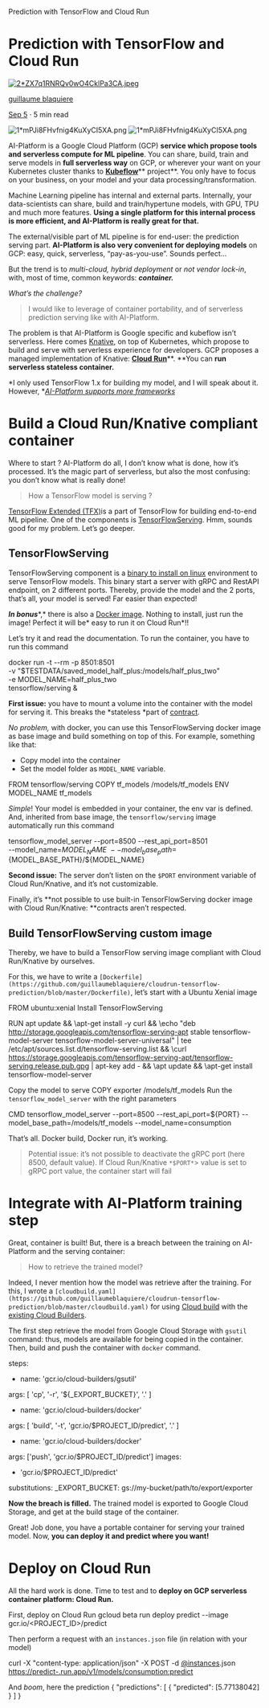 Prediction with TensorFlow and Cloud Run

# Prediction with TensorFlow and Cloud Run

[![2*ZX7q1RNRQv0wO4CklPa3CA.jpeg](../_resources/ae8cbbde0ede21905b84fc96a8d66110.jpg)](https://medium.com/@guillaume.blaquiere?source=post_page-----669c1c73ebd1----------------------)

[guillaume blaquiere](https://medium.com/@guillaume.blaquiere?source=post_page-----669c1c73ebd1----------------------)

[Sep 5](https://medium.com/google-cloud/portable-prediction-with-tensorflow-and-cloud-run-669c1c73ebd1?source=post_page-----669c1c73ebd1----------------------) · 5 min read

![1*mPJi8FHvfnig4KuXyCI5XA.png](../_resources/09c8bd6f49a14caa6fa1f781358d5d0d.png)
![1*mPJi8FHvfnig4KuXyCI5XA.png](../_resources/bcb5041acdc4a71aff8d07381af66916.png)

AI-Platform is a Google Cloud Platform (GCP) **service which propose tools and serverless compute for ML pipeline**. You can share, build, train and serve models in **full serverless way** on GCP, or wherever your want on your Kubernetes cluster thanks to [**Kubeflow**](https://github.com/kubeflow/kubeflow)** project**. You only have to focus on your business, on your model and your data processing/transformation.

Machine Learning pipeline has internal and external parts. Internally, your data-scientists can share, build and train/hypertune models, with GPU, TPU and much more features. **Using a single platform for this internal process is more efficient, and AI-Platform is really great for that.**

The external/visible part of ML pipeline is for end-user: the prediction serving part. **AI-Platform is also very convenient for deploying models** on GCP: easy, quick, serverless, “pay-as-you-use”. Sounds perfect…

But the trend is to *multi-cloud, hybrid*  *deployment* or *not vendor lock-in*, with, most of time, common keywords: ***container.***

*What’s the challenge?*

> I would like to leverage of container portability, and of serverless prediction serving like with AI-Platform.

The problem is that AI-Platform is Google specific and kubeflow isn’t serverless. Here comes [Knative](https://knative.dev/), on top of Kubernetes, which propose to build and serve with serverless experience for developers. GCP proposes a managed implementation of Knative: [**Cloud Run**](https://cloud.google.com/run/)**. **You can **run serverless stateless container.**

*I only used TensorFlow 1.x for building my model, and I will speak about it. However, *[*AI-Platform supports more frameworks*](https://cloud.google.com/deep-learning-vm/)

# Build a Cloud Run/Knative compliant container

Where to start ? AI-Platform do all, I don’t know what is done, how it’s processed. It’s the magic part of serverless, but also the most confusing: you don’t know what is really done!

> How a TensorFlow model is serving ?

[TensorFlow Extended (TFX)](https://www.tensorflow.org/tfx)is a part of TensorFlow for building end-to-end ML pipeline. One of the components is [TensorFlowServing](https://www.tensorflow.org/tfx/guide/serving). Hmm, sounds good for my problem. Let’s go deeper.

## TensorFlowServing

TensorFlowServing component is a [binary to install on linux](https://www.tensorflow.org/tfx/serving/setup) environment to serve TensorFlow models. This binary start a server with gRPC and RestAPI endpoint, on 2 different ports. Thereby, provide the model and the 2 ports, that’s all, your model is served! Far easier than expected!

***In bonus****,* there is also a [Docker image](https://www.tensorflow.org/tfx/serving/docker). Nothing to install, just run the image! Perfect it will be* easy to run it on Cloud Run*!!

Let’s try it and read the documentation. To run the container, you have to run this command

docker run -t --rm -p 8501:8501 \
-v "$TESTDATA/saved_model_half_plus:/models/half_plus_two" \
-e MODEL_NAME=half_plus_two \
tensorflow/serving &

**First issue:** you have to mount a volume into the container with the model for serving it. This breaks the *stateless *part of [contract](https://cloud.google.com/run/docs/reference/container-contract).

*No problem,* with docker, you can use this TensorFlowServing docker image as base image and build something on top of this. For example, something like that:

- Copy model into the container
- Set the model folder as `MODEL_NAME` variable.

FROM tensorflow/serving
COPY tf_models /models/tf_models
ENV MODEL_NAME tf_models

*Simple*! Your model is embedded in your container, the env var is defined. And, inherited from base image, the `tensorflow/serving` image automatically run this command

tensorflow_model_server --port=8500 --rest_api_port=8501 \
--model_name=${MODEL_NAME} \
--model_base_path=${MODEL_BASE_PATH}/${MODEL_NAME}

**Second issue:** The server don’t listen on the `$PORT` environment variable of Cloud Run/Knative, and it’s not customizable.

Finally, it’s **not possible to use built-in TensorFlowServing docker image with Cloud Run/Knative: **contracts aren’t respected.

## Build TensorFlowServing custom image

Thereby, we have to build a TensorFlow serving image compliant with Cloud Run/Knative by ourselves.

For this, we have to write a `[Dockerfile](https://github.com/guillaumeblaquiere/cloudrun-tensorflow-prediction/blob/master/Dockerfile)`, let’s start with a Ubuntu Xenial image

FROM ubuntu:xenial
Install TensorFlowServing

RUN apt update && \apt-get install -y curl && \echo "deb http://storage.googleapis.com/tensorflow-serving-apt stable tensorflow-model-server tensorflow-model-server-universal" | tee /etc/apt/sources.list.d/tensorflow-serving.list && \curl https://storage.googleapis.com/tensorflow-serving-apt/tensorflow-serving.release.pub.gpg | apt-key add - && \apt update && \apt-get install tensorflow-model-server

Copy the model to serve
COPY exporter /models/tf_models
Run the `tensorflow_model_server` with the right parameters

CMD tensorflow_model_server --port=8500 --rest_api_port=${PORT} --model_base_path=/models/tf_models --model_name=consumption

That’s all. Docker build, Docker run, it’s working.

> Potential issue: it’s not possible to deactivate the gRPC port (here 8500, default value). If Cloud Run/Knative `*$PORT*`> value is set to gRPC port value, the container start will fail

# Integrate with AI-Platform training step

Great, container is built! But, there is a breach between the training on AI-Platform and the serving container:

> How to retrieve the trained model?

Indeed, I never mention how the model was retrieve after the training. For this, I wrote a `[cloudbuild.yaml](https://github.com/guillaumeblaquiere/cloudrun-tensorflow-prediction/blob/master/cloudbuild.yaml)` for using [Cloud build](https://cloud.google.com/cloud-build/) with the [existing Cloud Builders](https://github.com/GoogleCloudPlatform/cloud-builders).

The first step retrieve the model from Google Cloud Storage with `gsutil` command: thus, models are available for being copied in the container. Then, build and push the container with `docker` command.

steps:

- name: 'gcr.io/cloud-builders/gsutil'

args: [ 'cp', '-r', '${_EXPORT_BUCKET}', '.' ]

- name: 'gcr.io/cloud-builders/docker'

args: [ 'build', '-t', 'gcr.io/$PROJECT_ID/predict', '.' ]

- name: 'gcr.io/cloud-builders/docker'

args: ['push', 'gcr.io/$PROJECT_ID/predict']
images:

- 'gcr.io/$PROJECT_ID/predict'

substitutions:
_EXPORT_BUCKET: gs://my-bucket/path/to/export/exporter

**Now the breach is filled.** The trained model is exported to Google Cloud Storage, and get at the build stage of the container.

Great! Job done, you have a portable container for serving your trained model. Now, **you can deploy it and predict where you want!**

# Deploy on Cloud Run

All the hard work is done. Time to test and to **deploy on GCP serverless container platform: Cloud Run.**

First, deploy on Cloud Run
gcloud beta run deploy predict --image gcr.io/<PROJECT_ID>/predict

Then perform a request with an `instances.json` file (in relation with your model)

curl -X "content-type: application/json" -X POST -d [@instances](http://twitter.com/instances).json [https://predict-<hash>.run.app/v1/models/consumption:predict](https://predict-vqg64v3fcq-uc.a.run.app/v1/models/default:predict)

And *boom*, here the prediction
{
"predictions": [
{
"predicted": [5.77138042]
}
]
}
